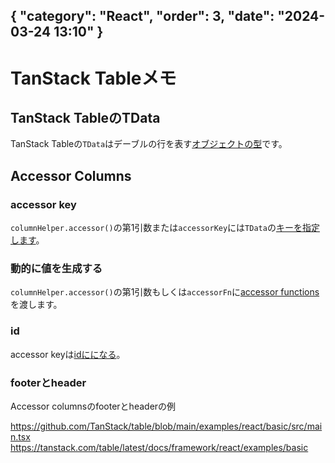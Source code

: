 { "category": "React",  "order": 3, "date": "2024-03-24 13:10" }
---
# TanStack Tableメモ

## TanStack TableのTData

TanStack Tableの`TData`はデーブルの行を表す[オブジェクトの型](https://tanstack.com/table/latest/docs/guide/tables#defining-data)です。

## Accessor Columns

### accessor key

`columnHelper.accessor()`の第1引数または`accessorKey`には`TData`の[キーを指定します](https://tanstack.com/table/latest/docs/guide/column-defs#object-keys)。

### 動的に値を生成する

`columnHelper.accessor()`の第1引数もしくは`accessorFn`に[accessor functions](https://tanstack.com/table/latest/docs/guide/column-defs#accessor-functions)を渡します。

### id

accessor keyは[idにになる](https://tanstack.com/table/latest/docs/guide/column-defs#unique-column-ids)。

### footerとheader

Accessor columnsのfooterとheaderの例

https://github.com/TanStack/table/blob/main/examples/react/basic/src/main.tsx
https://tanstack.com/table/latest/docs/framework/react/examples/basic  
